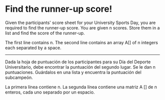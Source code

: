 # Find the runner-up score!

Given the participants' score sheet for your University Sports Day, you are required to find the runner-up score. You are given n scores.
Store them in a list and find the score of the runner-up.

The first line contains n. The second line contains an array A[] of n integers each separated by a space.

----------------------------------------------------------------------------------------------------------------------------------------

Dada la hoja de puntuación de los participantes para su Día del Deporte Universitario, debe encontrar la puntuación del segundo lugar. Se le dan n puntuaciones.
Guárdalos en una lista y encuentra la puntuación del subcampeón.

La primera línea contiene n. La segunda línea contiene una matriz A [] de n enteros, cada uno separado por un espacio.
